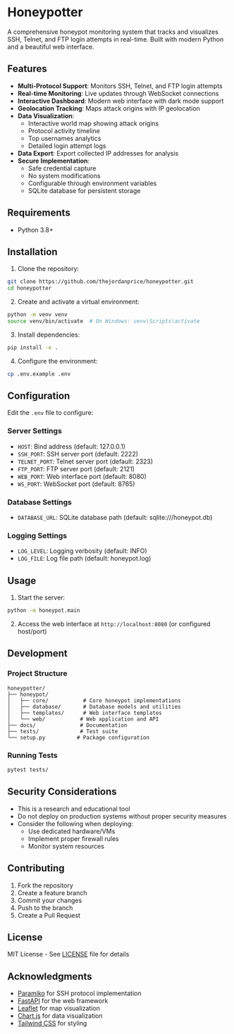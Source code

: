 # Honeypotter

A comprehensive honeypot monitoring system that tracks and visualizes SSH, Telnet, and FTP login attempts in real-time. Built with modern Python and a beautiful web interface.


## Features

- **Multi-Protocol Support**: Monitors SSH, Telnet, and FTP login attempts
- **Real-time Monitoring**: Live updates through WebSocket connections
- **Interactive Dashboard**: Modern web interface with dark mode support
- **Geolocation Tracking**: Maps attack origins with IP geolocation
- **Data Visualization**: 
  - Interactive world map showing attack origins
  - Protocol activity timeline
  - Top usernames analytics
  - Detailed login attempt logs
- **Data Export**: Export collected IP addresses for analysis
- **Secure Implementation**: 
  - Safe credential capture
  - No system modifications
  - Configurable through environment variables
  - SQLite database for persistent storage

## Requirements

- Python 3.8+

## Installation

1. Clone the repository:
```bash
git clone https://github.com/thejordanprice/honeypotter.git
cd honeypotter
```

2. Create and activate a virtual environment:
```bash
python -m venv venv
source venv/bin/activate  # On Windows: venv\Scripts\activate
```

3. Install dependencies:
```bash
pip install -e .
```

4. Configure the environment:
```bash
cp .env.example .env
```

## Configuration

Edit the `.env` file to configure:

### Server Settings
- `HOST`: Bind address (default: 127.0.0.1)
- `SSH_PORT`: SSH server port (default: 2222)
- `TELNET_PORT`: Telnet server port (default: 2323)
- `FTP_PORT`: FTP server port (default: 2121)
- `WEB_PORT`: Web interface port (default: 8080)
- `WS_PORT`: WebSocket port (default: 8765)

### Database Settings
- `DATABASE_URL`: SQLite database path (default: sqlite:///honeypot.db)

### Logging Settings
- `LOG_LEVEL`: Logging verbosity (default: INFO)
- `LOG_FILE`: Log file path (default: honeypot.log)

## Usage

1. Start the server:
```bash
python -m honeypot.main
```

2. Access the web interface at `http://localhost:8080` (or configured host/port)

## Development

### Project Structure

```
honeypotter/
├── honeypot/
│   ├── core/           # Core honeypot implementations
│   ├── database/       # Database models and utilities
│   ├── templates/      # Web interface templates
│   └── web/           # Web application and API
├── docs/              # Documentation
├── tests/             # Test suite
└── setup.py          # Package configuration
```

### Running Tests

```bash
pytest tests/
```

## Security Considerations

- This is a research and educational tool
- Do not deploy on production systems without proper security measures
- Consider the following when deploying:
  - Use dedicated hardware/VMs
  - Implement proper firewall rules
  - Monitor system resources

## Contributing

1. Fork the repository
2. Create a feature branch
3. Commit your changes
4. Push to the branch
5. Create a Pull Request

## License

MIT License - See [LICENSE](LICENSE) file for details

## Acknowledgments

- [Paramiko](https://www.paramiko.org/) for SSH protocol implementation
- [FastAPI](https://fastapi.tiangolo.com/) for the web framework
- [Leaflet](https://leafletjs.com/) for map visualization
- [Chart.js](https://www.chartjs.org/) for data visualization
- [Tailwind CSS](https://tailwindcss.com/) for styling

